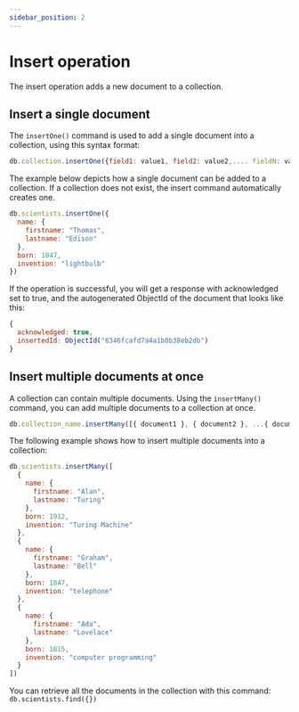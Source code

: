```yaml
---
sidebar_position: 2
---
```


# Insert operation

The insert operation adds a new document to a collection.

## Insert a single document

The `insertOne()` command is used to add a single document into a collection, using this syntax format:

```js
db.collection.insertOne({field1: value1, field2: value2,.... fieldN: valueN})
```

The example below depicts how a single document can be added to a collection.
If a collection does not exist, the insert command automatically creates one.

```js
db.scientists.insertOne({
  name: {
    firstname: "Thomas",
    lastname: "Edison"
  },
  born: 1847,
  invention: "lightbulb"
})
```

If the operation is successful, you will get a response with acknowledged set to true, and the autogenerated ObjectId of the document that looks like this:

```js
{
  acknowledged: true,
  insertedId: ObjectId("6346fcafd7a4a1b0b38eb2db")
}
```

## Insert multiple documents at once

A collection can contain multiple documents.
Using the `insertMany()` command, you can add multiple documents to a collection at once.

```js
db.collection_name.insertMany([{ document1 }, { document2 }, ...{ documentN }])
```

The following example shows how to insert multiple documents into a collection:

```js
db.scientists.insertMany([
  {
    name: {
      firstname: "Alan",
      lastname: "Turing"
    },
    born: 1912,
    invention: "Turing Machine"
  },
  {
    name: {
      firstname: "Graham",
      lastname: "Bell"
    },
    born: 1847,
    invention: "telephone"
  },
  {
    name: {
      firstname: "Ada",
      lastname: "Lovelace"
    },
    born: 1815,
    invention: "computer programming"
  }
])
```

You can retrieve all the documents in the collection with this command: `db.scientists.find({})`
